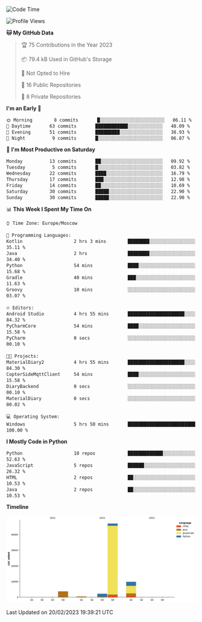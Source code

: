 <!--START_SECTION:waka-->
![Code Time](http://img.shields.io/badge/Code%20Time-33%20hrs%2023%20mins-blue)

![Profile Views](http://img.shields.io/badge/Profile%20Views-0-blue)

**🐱 My GitHub Data** 

> 🏆 75 Contributions in the Year 2023
 > 
> 📦 79.4 kB Used in GitHub's Storage 
 > 
> 🚫 Not Opted to Hire
 > 
> 📜 16 Public Repositories 
 > 
> 🔑 8 Private Repositories  
 > 
**I'm an Early 🐤** 

```text
🌞 Morning        8 commits       █░░░░░░░░░░░░░░░░░░░░░░░░   06.11 % 
🌆 Daytime       63 commits       ████████████░░░░░░░░░░░░░   48.09 % 
🌃 Evening       51 commits       █████████░░░░░░░░░░░░░░░░   38.93 % 
🌙 Night          9 commits       █░░░░░░░░░░░░░░░░░░░░░░░░   06.87 % 

```
📅 **I'm Most Productive on Saturday** 

```text
Monday          13 commits       ██░░░░░░░░░░░░░░░░░░░░░░░   09.92 % 
Tuesday          5 commits       █░░░░░░░░░░░░░░░░░░░░░░░░   03.82 % 
Wednesday       22 commits       ████░░░░░░░░░░░░░░░░░░░░░   16.79 % 
Thursday        17 commits       ███░░░░░░░░░░░░░░░░░░░░░░   12.98 % 
Friday          14 commits       ██░░░░░░░░░░░░░░░░░░░░░░░   10.69 % 
Saturday        30 commits       █████░░░░░░░░░░░░░░░░░░░░   22.90 % 
Sunday          30 commits       █████░░░░░░░░░░░░░░░░░░░░   22.90 % 

```


📊 **This Week I Spent My Time On** 

```text
⌚︎ Time Zone: Europe/Moscow

💬 Programming Languages: 
Kotlin                   2 hrs 3 mins        ████████░░░░░░░░░░░░░░░░░   35.11 % 
Java                     2 hrs               ████████░░░░░░░░░░░░░░░░░   34.40 % 
Python                   54 mins             ████░░░░░░░░░░░░░░░░░░░░░   15.68 % 
Gradle                   40 mins             ███░░░░░░░░░░░░░░░░░░░░░░   11.63 % 
Groovy                   10 mins             ░░░░░░░░░░░░░░░░░░░░░░░░░   03.07 % 

🔥 Editors: 
Android Studio           4 hrs 55 mins       █████████████████████░░░░   84.32 % 
PyCharmCore              54 mins             ████░░░░░░░░░░░░░░░░░░░░░   15.58 % 
PyCharm                  0 secs              ░░░░░░░░░░░░░░░░░░░░░░░░░   00.10 % 

🐱‍💻 Projects: 
MaterialDiary2           4 hrs 55 mins       █████████████████████░░░░   84.30 % 
CopterSideMqttClient     54 mins             ████░░░░░░░░░░░░░░░░░░░░░   15.58 % 
DiaryBackend             0 secs              ░░░░░░░░░░░░░░░░░░░░░░░░░   00.10 % 
MaterialDiary            0 secs              ░░░░░░░░░░░░░░░░░░░░░░░░░   00.02 % 

💻 Operating System: 
Windows                  5 hrs 50 mins       █████████████████████████   100.00 % 

```

**I Mostly Code in Python** 

```text
Python                   10 repos            █████████████░░░░░░░░░░░░   52.63 % 
JavaScript               5 repos             ██████░░░░░░░░░░░░░░░░░░░   26.32 % 
HTML                     2 repos             ██░░░░░░░░░░░░░░░░░░░░░░░   10.53 % 
Java                     2 repos             ██░░░░░░░░░░░░░░░░░░░░░░░   10.53 % 

```


**Timeline**

![Chart not found](https://raw.githubusercontent.com/Adlemex/Adlemex/main/charts/bar_graph.png) 


 Last Updated on 20/02/2023 19:39:21 UTC
<!--END_SECTION:waka-->
